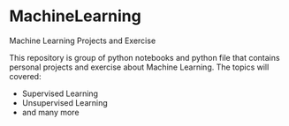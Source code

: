 # MachineLearning
Machine Learning Projects and Exercise

This repository is group of python notebooks and python file that contains personal projects and exercise about Machine Learning.
The topics will covered:
- Supervised Learning
- Unsupervised Learning
- and many more

